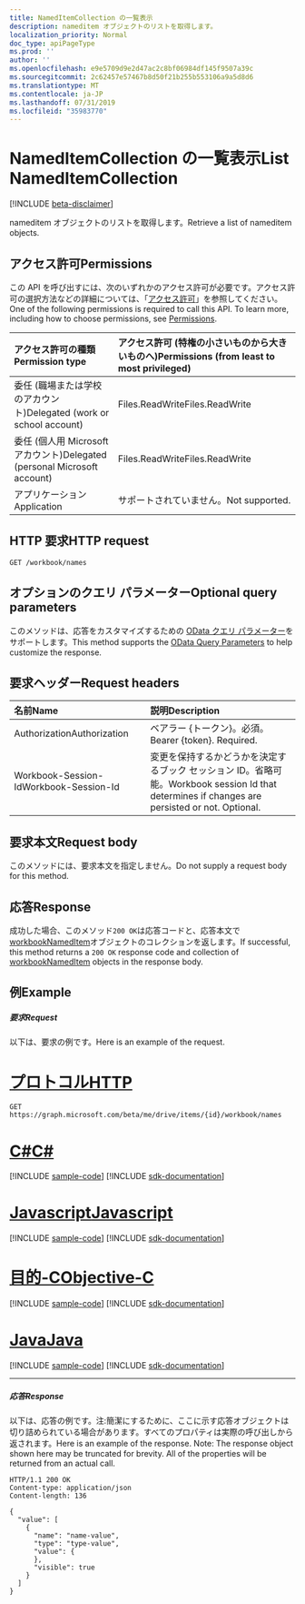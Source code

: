 ```yaml
---
title: NamedItemCollection の一覧表示
description: nameditem オブジェクトのリストを取得します。
localization_priority: Normal
doc_type: apiPageType
ms.prod: ''
author: ''
ms.openlocfilehash: e9e5709d9e2d47ac2c8bf06984df145f9507a39c
ms.sourcegitcommit: 2c62457e57467b8d50f21b255b553106a9a5d8d6
ms.translationtype: MT
ms.contentlocale: ja-JP
ms.lasthandoff: 07/31/2019
ms.locfileid: "35983770"
---
```

# <a name="list-nameditemcollection"></a><span data-ttu-id="a8f02-103">NamedItemCollection の一覧表示</span><span class="sxs-lookup"><span data-stu-id="a8f02-103">List NamedItemCollection</span></span>

[!INCLUDE [beta-disclaimer](../../includes/beta-disclaimer.md)]

<span data-ttu-id="a8f02-104">nameditem オブジェクトのリストを取得します。</span><span class="sxs-lookup"><span data-stu-id="a8f02-104">Retrieve a list of nameditem objects.</span></span>
## <a name="permissions"></a><span data-ttu-id="a8f02-105">アクセス許可</span><span class="sxs-lookup"><span data-stu-id="a8f02-105">Permissions</span></span>
<span data-ttu-id="a8f02-p101">この API を呼び出すには、次のいずれかのアクセス許可が必要です。アクセス許可の選択方法などの詳細については、「[アクセス許可](/graph/permissions-reference)」を参照してください。</span><span class="sxs-lookup"><span data-stu-id="a8f02-p101">One of the following permissions is required to call this API. To learn more, including how to choose permissions, see [Permissions](/graph/permissions-reference).</span></span>

|<span data-ttu-id="a8f02-108">アクセス許可の種類</span><span class="sxs-lookup"><span data-stu-id="a8f02-108">Permission type</span></span>      | <span data-ttu-id="a8f02-109">アクセス許可 (特権の小さいものから大きいものへ)</span><span class="sxs-lookup"><span data-stu-id="a8f02-109">Permissions (from least to most privileged)</span></span>              |
|:--------------------|:---------------------------------------------------------|
|<span data-ttu-id="a8f02-110">委任 (職場または学校のアカウント)</span><span class="sxs-lookup"><span data-stu-id="a8f02-110">Delegated (work or school account)</span></span> | <span data-ttu-id="a8f02-111">Files.ReadWrite</span><span class="sxs-lookup"><span data-stu-id="a8f02-111">Files.ReadWrite</span></span>    |
|<span data-ttu-id="a8f02-112">委任 (個人用 Microsoft アカウント)</span><span class="sxs-lookup"><span data-stu-id="a8f02-112">Delegated (personal Microsoft account)</span></span> | <span data-ttu-id="a8f02-113">Files.ReadWrite</span><span class="sxs-lookup"><span data-stu-id="a8f02-113">Files.ReadWrite</span></span>    |
|<span data-ttu-id="a8f02-114">アプリケーション</span><span class="sxs-lookup"><span data-stu-id="a8f02-114">Application</span></span> | <span data-ttu-id="a8f02-115">サポートされていません。</span><span class="sxs-lookup"><span data-stu-id="a8f02-115">Not supported.</span></span> |

## <a name="http-request"></a><span data-ttu-id="a8f02-116">HTTP 要求</span><span class="sxs-lookup"><span data-stu-id="a8f02-116">HTTP request</span></span>
<!-- { "blockType": "ignored" } -->
```http
GET /workbook/names
```
## <a name="optional-query-parameters"></a><span data-ttu-id="a8f02-117">オプションのクエリ パラメーター</span><span class="sxs-lookup"><span data-stu-id="a8f02-117">Optional query parameters</span></span>
<span data-ttu-id="a8f02-118">このメソッドは、応答をカスタマイズするための [OData クエリ パラメーター](https://developer.microsoft.com/graph/docs/concepts/query_parameters)をサポートします。</span><span class="sxs-lookup"><span data-stu-id="a8f02-118">This method supports the [OData Query Parameters](https://developer.microsoft.com/graph/docs/concepts/query_parameters) to help customize the response.</span></span>

## <a name="request-headers"></a><span data-ttu-id="a8f02-119">要求ヘッダー</span><span class="sxs-lookup"><span data-stu-id="a8f02-119">Request headers</span></span>
| <span data-ttu-id="a8f02-120">名前</span><span class="sxs-lookup"><span data-stu-id="a8f02-120">Name</span></span>      |<span data-ttu-id="a8f02-121">説明</span><span class="sxs-lookup"><span data-stu-id="a8f02-121">Description</span></span>|
|:----------|:----------|
| <span data-ttu-id="a8f02-122">Authorization</span><span class="sxs-lookup"><span data-stu-id="a8f02-122">Authorization</span></span>  | <span data-ttu-id="a8f02-p102">ベアラー {トークン}。必須。</span><span class="sxs-lookup"><span data-stu-id="a8f02-p102">Bearer {token}. Required.</span></span> |
| <span data-ttu-id="a8f02-125">Workbook-Session-Id</span><span class="sxs-lookup"><span data-stu-id="a8f02-125">Workbook-Session-Id</span></span>  | <span data-ttu-id="a8f02-p103">変更を保持するかどうかを決定するブック セッション ID。省略可能。</span><span class="sxs-lookup"><span data-stu-id="a8f02-p103">Workbook session Id that determines if changes are persisted or not. Optional.</span></span>|

## <a name="request-body"></a><span data-ttu-id="a8f02-128">要求本文</span><span class="sxs-lookup"><span data-stu-id="a8f02-128">Request body</span></span>
<span data-ttu-id="a8f02-129">このメソッドには、要求本文を指定しません。</span><span class="sxs-lookup"><span data-stu-id="a8f02-129">Do not supply a request body for this method.</span></span>

## <a name="response"></a><span data-ttu-id="a8f02-130">応答</span><span class="sxs-lookup"><span data-stu-id="a8f02-130">Response</span></span>

<span data-ttu-id="a8f02-131">成功した場合、このメソッド`200 OK`は応答コードと、応答本文で[workbookNamedItem](../resources/workbooknameditem.md)オブジェクトのコレクションを返します。</span><span class="sxs-lookup"><span data-stu-id="a8f02-131">If successful, this method returns a `200 OK` response code and collection of [workbookNamedItem](../resources/workbooknameditem.md) objects in the response body.</span></span>
## <a name="example"></a><span data-ttu-id="a8f02-132">例</span><span class="sxs-lookup"><span data-stu-id="a8f02-132">Example</span></span>
##### <a name="request"></a><span data-ttu-id="a8f02-133">要求</span><span class="sxs-lookup"><span data-stu-id="a8f02-133">Request</span></span>
<span data-ttu-id="a8f02-134">以下は、要求の例です。</span><span class="sxs-lookup"><span data-stu-id="a8f02-134">Here is an example of the request.</span></span>

# <a name="httptabhttp"></a>[<span data-ttu-id="a8f02-135">プロトコル</span><span class="sxs-lookup"><span data-stu-id="a8f02-135">HTTP</span></span>](#tab/http)
<!-- {
  "blockType": "request",
  "name": "get_nameditemcollection"
}-->
```http
GET https://graph.microsoft.com/beta/me/drive/items/{id}/workbook/names
```
# <a name="ctabcsharp"></a>[<span data-ttu-id="a8f02-136">C#</span><span class="sxs-lookup"><span data-stu-id="a8f02-136">C#</span></span>](#tab/csharp)
[!INCLUDE [sample-code](../includes/snippets/csharp/get-nameditemcollection-csharp-snippets.md)]
[!INCLUDE [sdk-documentation](../includes/snippets/snippets-sdk-documentation-link.md)]

# <a name="javascripttabjavascript"></a>[<span data-ttu-id="a8f02-137">Javascript</span><span class="sxs-lookup"><span data-stu-id="a8f02-137">Javascript</span></span>](#tab/javascript)
[!INCLUDE [sample-code](../includes/snippets/javascript/get-nameditemcollection-javascript-snippets.md)]
[!INCLUDE [sdk-documentation](../includes/snippets/snippets-sdk-documentation-link.md)]

# <a name="objective-ctabobjc"></a>[<span data-ttu-id="a8f02-138">目的-C</span><span class="sxs-lookup"><span data-stu-id="a8f02-138">Objective-C</span></span>](#tab/objc)
[!INCLUDE [sample-code](../includes/snippets/objc/get-nameditemcollection-objc-snippets.md)]
[!INCLUDE [sdk-documentation](../includes/snippets/snippets-sdk-documentation-link.md)]

# <a name="javatabjava"></a>[<span data-ttu-id="a8f02-139">Java</span><span class="sxs-lookup"><span data-stu-id="a8f02-139">Java</span></span>](#tab/java)
[!INCLUDE [sample-code](../includes/snippets/java/get-nameditemcollection-java-snippets.md)]
[!INCLUDE [sdk-documentation](../includes/snippets/snippets-sdk-documentation-link.md)]

---

##### <a name="response"></a><span data-ttu-id="a8f02-140">応答</span><span class="sxs-lookup"><span data-stu-id="a8f02-140">Response</span></span>
<span data-ttu-id="a8f02-p104">以下は、応答の例です。注:簡潔にするために、ここに示す応答オブジェクトは切り詰められている場合があります。すべてのプロパティは実際の呼び出しから返されます。</span><span class="sxs-lookup"><span data-stu-id="a8f02-p104">Here is an example of the response. Note: The response object shown here may be truncated for brevity. All of the properties will be returned from an actual call.</span></span>
<!-- {
  "blockType": "response",
  "truncated": true,
  "@odata.type": "microsoft.graph.workbookNamedItem",
  "isCollection": true
} -->
```http
HTTP/1.1 200 OK
Content-type: application/json
Content-length: 136

{
  "value": [
    {
      "name": "name-value",
      "type": "type-value",
      "value": {
      },
      "visible": true
    }
  ]
}
```

<!-- uuid: 8fcb5dbc-d5aa-4681-8e31-b001d5168d79
2015-10-25 14:57:30 UTC -->
<!--
{
  "type": "#page.annotation",
  "description": "List NamedItemCollection",
  "keywords": "",
  "section": "documentation",
  "tocPath": "",
  "suppressions": [
  ]
}
-->
